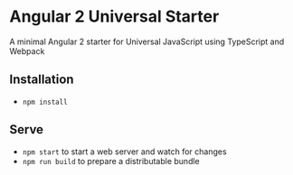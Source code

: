 # Angular 2 Universal Starter

A minimal Angular 2 starter for Universal JavaScript using TypeScript and Webpack

## Installation

* `npm install`

## Serve

* `npm start` to start a web server and watch for changes
* `npm run build` to prepare a distributable bundle
